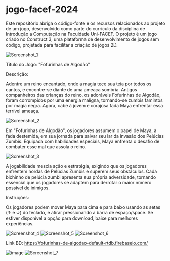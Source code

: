 # jogo-facef-2024
Este repositório abriga o código-fonte e os recursos relacionados ao projeto de um jogo, desenvolvido como parte do currículo da disciplina de Introdução a Computação na Faculdade Uni-FACEF. O projeto é um jogo criado no Construct 3, uma plataforma de desenvolvimento de jogos sem código, projetada para facilitar a criação de jogos 2D.

![Screenshot_1](https://github.com/Giovallu/jogo-facef-2024/assets/105935212/cc5c33e3-c855-4d65-ba23-476d63f88325)

Título do Jogo: "Fofurinhas de Algodão"

Descrição:

Adentre um reino encantado, onde a magia tece sua teia por todos os cantos, e encontre-se diante de uma ameaça sombria. Antigos companheiros das crianças do reino, os adoráveis Fofurinhas de Algodão, foram corrompidos por uma energia maligna, tornando-se zumbis famintos por magia negra. Agora, cabe à jovem e corajosa fada Maya enfrentar essa terrível ameaça.

![Screenshot_2](https://github.com/Giovallu/jogo-facef-2024/assets/105935212/c59044d0-0a87-4b4d-b4c4-b49b9596c4a7)


Em "Fofurinhas de Algodão", os jogadores assumem o papel de Maya, a fada destemida, em sua jornada para salvar seu lar da invasão dos Pelúcias Zumbis. Equipada com habilidades especiais, Maya enfrenta o desafio de combater esse mal que assola o reino.

![Screenshot_3](https://github.com/Giovallu/jogo-facef-2024/assets/105935212/bc4b6092-d491-43f4-a9ad-5ea1fe4bfa93)

A jogabilidade mescla ação e estratégia, exigindo que os jogadores enfrentem hordas de Pelúcias Zumbis e superem seus obstáculos. Cada bichinho de pelúcia zumbi apresenta sua própria adversidade, tornando essencial que os jogadores se adaptem para derrotar o maior número possível de inimigos.


Instruções:

Os jogadores podem mover Maya para cima e para baixo usando as setas (↑ e ↓) do teclado, e atirar pressionando a barra de espaço/space.
Se estiver disponível a opção para download, baixe para melhores experiências.

![Screenshot_4](https://github.com/Giovallu/jogo-facef-2024/assets/105935212/2ea84192-8d62-4522-ad7b-358d4eb20846)
![Screenshot_5](https://github.com/Giovallu/jogo-facef-2024/assets/105935212/a34ddda3-28d3-4e03-a4f4-5da324a20157)
![Screenshot_6](https://github.com/Giovallu/jogo-facef-2024/assets/105935212/e3516592-a9a0-4583-8af9-01c5ea92cfc7)

Link BD: https://fofurinhas-de-algodao-default-rtdb.firebaseio.com/

![image](https://github.com/Giovallu/jogo-facef-2024/assets/105935212/ba009895-503e-4b3c-afd7-3121749a134e)
![Screenshot_7](https://github.com/Giovallu/jogo-facef-2024/assets/105935212/6ccc9a85-8c2c-4e59-a97e-3f6636298101)


